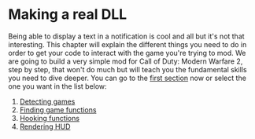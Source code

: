 # Making a real DLL

Being able to display a text in a notification is cool and all but it's not that interesting. This chapter will explain the different things you need to do in order to get your code to interact with the game you're trying to mod. We are going to build a very simple mod for Call of Duty: Modern Warfare 2, step by step, that won't do much but will teach you the fundamental skills you need to dive deeper. You can go to the [first section](DetectingGames/detecting-games.md) now or select the one you want in the list below:

1. [Detecting games](DetectingGames/detecting-games.md)
2. [Finding game functions](finding-functions.md)
3. [Hooking functions](HookingFunctions/hooking-functions.md)
4. [Rendering HUD](RenderingHUD/rendering-hud.md)
